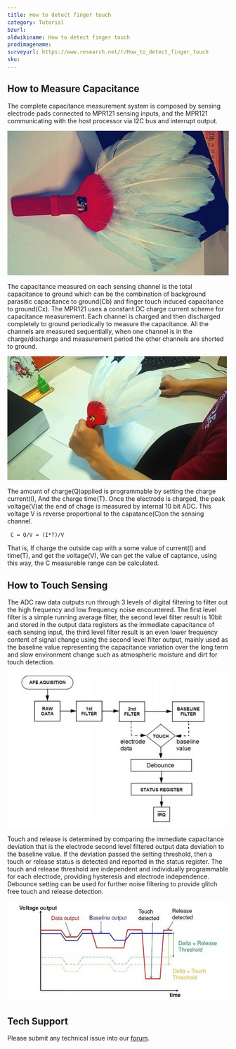 ```yaml
---
title: How to detect finger touch
category: Tutorial
bzurl:
oldwikiname: How to detect finger touch
prodimagename:  
surveyurl: https://www.research.net/r/How_to_detect_finger_touch
sku:
---
```

## How to Measure Capacitance

The complete capacitance measurement system is composed by sensing electrode pads connected to MPR121 sensing inputs, and the MPR121 communicating with the host processor via I2C bus and interrupt output.

![](https://github.com/SeeedDocument/How_to_detect_finger_touch/raw/master/img/600px-1.jpg)

The capacitance measured on each sensing channel is the total capacitance to ground which can be the combination of background parasitic capacitance to ground(Cb) and finger touch induced capacitance to ground(Cx). The MPR121 uses a constant DC charge current scheme for capacitance measurement. Each channel is charged and then discharged completely to ground periodically to measure the capacitance. All the channels are measured sequentially, when one channel is in the charge/discharge and measurement period the other channels are shorted to ground.

![](https://github.com/SeeedDocument/How_to_detect_finger_touch/raw/master/img/500px-2.jpg)

The amount of charge(Q)applied is programmable by setting the charge current(I), And the charge time(T). Once the electrode is charged, the peak voltage(V)at the end of chage is measured by internal 10 bit ADC. This voltage V is reverse proportional to the capatance(C)on the sensing channel.
```
 C = Q/V = (I*T)/V
```
That is, If charge the outside cap with a some value of current(I) and time(T), and get the voltage(V), We can get the value of captance, using this way, the C measureble range can be calculated.

## How to Touch Sensing

The ADC raw data outputs run through 3 levels of digital filtering to filter out the high frequency and low frequency noise encountered. The first level filter is a simple running average filter, the second level filter result is 10bit and stored in the output data registers as the immediate capacitance of each sensing input, the third level filter result is an even lower frequency content of signal change using the second level filter output, mainly used as the baseline value representing the capacitance variation over the long term and slow environment change such as atmospheric moisture and dirt for touch detection.

![](https://github.com/SeeedDocument/How_to_detect_finger_touch/raw/master/img/600px-3.jpg)

Touch and release is determined by comparing the immediate capacitance deviation that is the electrode second level filtered output data deviation to the baseline value. If the deviation passed the setting threshold, then a touch or release status is detected and reported in the status register. The touch and release threshold are independent and individually programmable for each electrode, providing hysteresis and electrode independence. Debounce setting can be used for further noise filtering to provide glitch free touch and release detection.

![](https://github.com/SeeedDocument/How_to_detect_finger_touch/raw/master/img/600px-4.jpg)

## Tech Support
Please submit any technical issue into our [forum](http://forum.seeedstudio.com/). 
